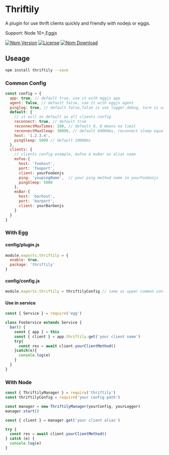 # Thriftily

A plugin for use thrift clients quickly and friendly with nodejs or eggjs.

Support: Node 10+,Eggjs

[![Npm Version](https://img.shields.io/npm/v/thriftily.svg?style=flat-square)](https://www.npmjs.com/package/thriftily)
[![License](https://img.shields.io/github/license/loveonelong/thriftily.svg?style=flat-square)](https://img.shields.io/github/license/loveonelong/thriftily.svg)
[![Npm Download](https://img.shields.io/npm/dm/thriftily.svg?style=flat-square)](https://www.npmjs.com/package/thriftily)

## Useage

```bash
npm install thriftily --save
```

### Common Config

```javascript
const config = {
  app: true, // default true, use it with eggjs app
  agent: false, // default false, use it with eggjs agent
  pinglog: true, // default false,false is use logger.debug, ture is use logger.info print the ping log.
  default: {
    // it will as default as all clients config
    reconnect: true, // default true
    reconnectMaxTimes: 200, // default 0, 0 means no limit
    reconnectMaxSleep: 30000, // default 60000ms, reconnect sleep equals reconnect times multiplication 1000ms.
    host: '1.2.3.4',
    pingSleep: 5000 // default 10000ms
  },
  clients: {
    // clients config example, msFoo & msBar as alias name
    msFoo:{
      host: 'foohost',
      port: 'fooport',
      client: yourFooGenjs
      ping: 'youpingName',  // your ping method name in yourFooGenjs
      pingSleep: 5000
    },
    msBar:{
      host: 'barhost',
      port: 'barport',
      client: yourBarGenjs
    }
  }
}
```

### With Egg

#### config/plugin.js

```javascript
module.exports.thriftily = {
  enable: true,
  package: 'thriftily'
}
```

#### config/config.js

```javascript
module.exports.thriftily = thriftilyConfig // same as upper common config
```

#### Use in service

```javascript
const { Service } = require('egg')

class FooService extends Service {
  bar() {
    const { app } = this
    const { client } = app.thriftily.get('your client name')
    try{
      const res = await client.yourClientMethod()
    }catch(e){
      console.log(e)
    }
  }
}
```

### With Node

```javascript
const { ThriftilyManager } = require('thriftily')
const thriftilyConfig = require('your config path')

const manager = new ThriftilyManager(yourConfig, yourLogger)
manager.start()

const { client } = manager.get('your client alias')

try {
  const res = await client.yourClientMethod()
} catch (e) {
  console.log(e)
}
```
